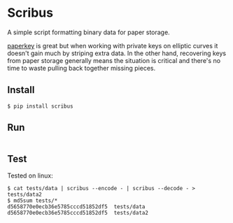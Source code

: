 # Scribus

A simple script formatting binary data for paper storage.

[paperkey](https://www.jabberwocky.com/software/paperkey/) is great but when working with private keys on elliptic curves it doesn't gain much by striping extra data. In the other hand, recovering keys from paper storage generally means the situation is critical and there's no time to waste pulling back together missing pieces.

## Install

```
$ pip install scribus
```

## Run

```
```

## Test

Tested on linux:
```
$ cat tests/data | scribus --encode - | scribus --decode - > tests/data2
$ md5sum tests/*
d5658770e0ecb36e5785cccd51852df5  tests/data
d5658770e0ecb36e5785cccd51852df5  tests/data2
```

